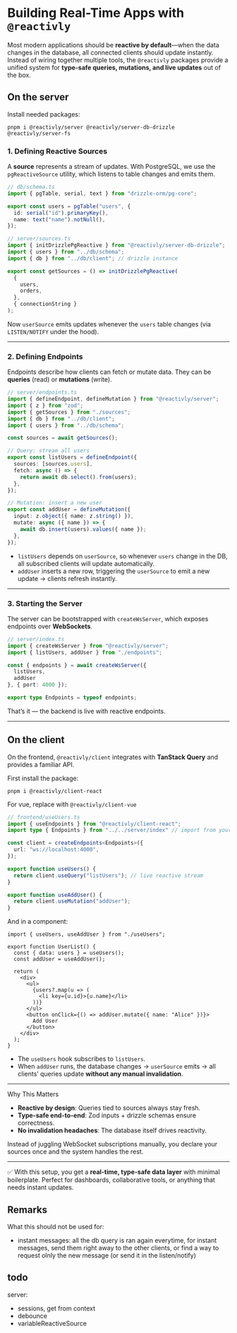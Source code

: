 # Building Real-Time Apps with `@reactivly`

Most modern applications should be **reactive by default**—when the data changes in the database, all connected clients should update instantly. Instead of wiring together multiple tools, the `@reactivly` packages provide a unified system for **type-safe queries, mutations, and live updates** out of the box.

## On the server

Install needed packages:
```cli
pnpm i @reactivly/server @reactivly/server-db-drizzle @reactivly/server-fs
```

### 1. Defining Reactive Sources

A **source** represents a stream of updates. With PostgreSQL, we use the `pgReactiveSource` utility, which listens to table changes and emits them.

```ts
// db/schema.ts
import { pgTable, serial, text } from "drizzle-orm/pg-core";

export const users = pgTable("users", {
  id: serial("id").primaryKey(),
  name: text("name").notNull(),
});
```

```ts
// server/sources.ts
import { initDrizzlePgReactive } from "@reactivly/server-db-drizzle";
import { users } from "../db/schema";
import { db } from "../db/client"; // drizzle instance

export const getSources = () => initDrizzlePgReactive(
  {
    users,
    orders,
  },
  { connectionString }
);
```

Now `userSource` emits updates whenever the `users` table changes (via `LISTEN/NOTIFY` under the hood).

---

### 2. Defining Endpoints

Endpoints describe how clients can fetch or mutate data. They can be **queries** (read) or **mutations** (write).

```ts
// server/endpoints.ts
import { defineEndpoint, defineMutation } from "@reactivly/server";
import { z } from "zod";
import { getSources } from "./sources";
import { db } from "../db/client";
import { users } from "../db/schema";

const sources = await getSources();

// Query: stream all users
export const listUsers = defineEndpoint({
  sources: [sources.users],
  fetch: async () => {
    return await db.select().from(users);
  },
});

// Mutation: insert a new user
export const addUser = defineMutation({
  input: z.object({ name: z.string() }),
  mutate: async ({ name }) => {
    await db.insert(users).values({ name });
  },
});
```

* `listUsers` depends on `userSource`, so whenever `users` change in the DB, all subscribed clients will update automatically.
* `addUser` inserts a new row, triggering the `userSource` to emit a new update → clients refresh instantly.

---

### 3. Starting the Server

The server can be bootstrapped with `createWsServer`, which exposes endpoints over **WebSockets**.

```ts
// server/index.ts
import { createWsServer } from "@reactivly/server";
import { listUsers, addUser } from "./endpoints";

const { endpoints } = await createWsServer({ 
  listUsers, 
  addUser 
}, { port: 4000 });

export type Endpoints = typeof endpoints;
```

That’s it — the backend is live with reactive endpoints.

---

## On the client

On the frontend, `@reactivly/client` integrates with **TanStack Query** and provides a familiar API.

First install the package:

```cli
pnpm i @reactivly/client-react
```

For vue, replace with `@reactivly/client-vue`

```ts
// frontend/useUsers.ts
import { useEndpoints } from "@reactivly/client-react";
import type { Endpoints } from "../../server/index" // import from your own server codebase (a monrepo is well-suited for this)

const client = createEndpoints<Endpoints>({
  url: "ws://localhost:4000",
});

export function useUsers() {
  return client.useQuery("listUsers"); // live reactive stream
}

export function useAddUser() {
  return client.useMutation("addUser");
}
```

And in a component:

```tsx
import { useUsers, useAddUser } from "./useUsers";

export function UserList() {
  const { data: users } = useUsers();
  const addUser = useAddUser();

  return (
    <div>
      <ul>
        {users?.map(u => (
          <li key={u.id}>{u.name}</li>
        ))}
      </ul>
      <button onClick={() => addUser.mutate({ name: "Alice" })}>
        Add User
      </button>
    </div>
  );
}
```

* The `useUsers` hook subscribes to `listUsers`.
* When `addUser` runs, the database changes → `userSource` emits → all clients’ queries update **without any manual invalidation**.

---

Why This Matters

* **Reactive by design**: Queries tied to sources always stay fresh.
* **Type-safe end-to-end**: Zod inputs + drizzle schemas ensure correctness.
* **No invalidation headaches**: The database itself drives reactivity.

Instead of juggling WebSocket subscriptions manually, you declare your sources once and the system handles the rest.

---

✅ With this setup, you get a **real-time, type-safe data layer** with minimal boilerplate. Perfect for dashboards, collaborative tools, or anything that needs instant updates.


## Remarks

What this should not be used for:
- instant messages: all the db query is ran again everytime, for instant messages, send them right away to the other clients, or find a way to request olnly the new message (or send it in the listen/notify)


## todo

server:
- sessions, get from context
- debounce
- variableReactiveSource

